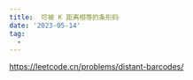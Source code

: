 ```yaml
---
title:  可被 K 距离相等的条形码
date: '2023-05-14'
tag:
  - 
---
```

<https://leetcode.cn/problems/distant-barcodes/>
